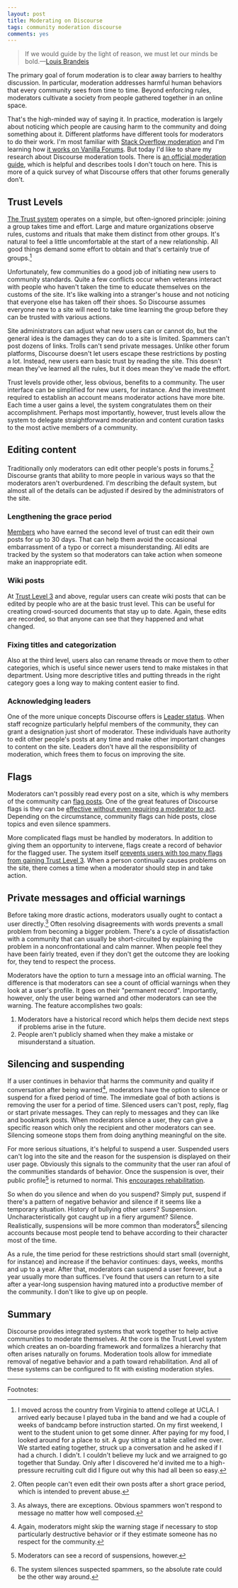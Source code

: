 ```yaml
---
layout: post
title: Moderating on Discourse
tags: community moderation discourse
comments: yes
---
```


> If we would guide by the light of reason, we must let our minds be
> bold.&mdash;[Louis
> Brandeis](https://supreme.justia.com/cases/federal/us/285/262/)

The primary goal of forum moderation is to clear away barriers to
healthy discussion. In particular, moderation addresses harmful human
behaviors that every community sees from time to time. Beyond
enforcing rules, moderators cultivate a society from people gathered
together in an online space.

That's the high-minded way of saying it. In practice, moderation is
largely about noticing which people are causing harm to the community
and doing something about it. Different platforms have different tools
for moderators to do their work. I'm most familiar with [Stack
Overflow
moderation](https://stackoverflow.blog/2009/05/18/a-theory-of-moderation/)
and I'm learning how [it works on Vanilla
Forums](https://vanillaforums.com/en/features/moderation/). But today
I'd like to share my research about Discourse moderation tools. There
is [an official moderation
guide](https://meta.discourse.org/t/discourse-moderation-guide/63116),
which is helpful and describes tools I don't touch on here. This is
more of a quick survey of what Discourse offers that other forums
generally don't.

## Trust Levels

[The Trust
system](https://blog.discourse.org/2018/06/understanding-discourse-trust-levels/)
operates on a simple, but often-ignored principle: joining a group
takes time and effort. Large and mature organizations observe rules,
customs and rituals that make them distinct from other groups. It's
natural to feel a little uncomfortable at the start of a new
relationship. All good things demand some effort to obtain and that's
certainly true of groups.[^1]

Unfortunately, few communities do a good job of initiating new users
to community standards. Quite a few conflicts occur when veterans
interact with people who haven't taken the time to educate themselves
on the customs of the site. It's like walking into a stranger's house
and not noticing that everyone else has taken off their shoes. So
Discourse assumes everyone new to a site will need to take time
learning the group before they can be trusted with various actions.

Site administrators can adjust what new users can or cannot do, but
the general idea is the damages they can do to a site is
limited. Spammers can't post dozens of links. Trolls can't send
private messages. Unlike other forum platforms, Discourse doesn't let
users escape these restrictions by posting a lot. Instead, new users
earn basic trust by reading the site. This doesn't mean they've
learned all the rules, but it does mean they've made the effort.

Trust levels provide other, less obvious, benefits to a community. The
user interface can be simplified for new users, for instance. And the
investment required to establish an account means moderator actions
have more bite. Each time a user gains a level, the system
congratulates them on their accomplishment. Perhaps most importantly,
however, trust levels allow the system to delegate straightforward
moderation and content curation tasks to the most active members of a
community.

## Editing content

Traditionally only moderators can edit other people's posts in
forums.[^2] Discourse grants that ability to more people in various
ways so that the moderators aren't overburdened. I'm describing the
default system, but almost all of the details can be adjusted if
desired by the administrators of the site.

### Lengthening the grace period

[Members](https://blog.discourse.org/2018/06/understanding-discourse-trust-levels/#member)
who have earned the second level of trust can edit their own posts for
up to 30 days. That can help them avoid the occasional embarrassment
of a typo or correct a misunderstanding.  All edits are tracked by the
system so that moderators can take action when someone make an
inappropriate edit.

### Wiki posts

At [Trust Level
3](https://blog.discourse.org/2018/06/understanding-discourse-trust-levels/#regular)
and above, regular users can create wiki posts that can be edited by
people who are at the basic trust level. This can be useful for
creating crowd-sourced documents that stay up to date. Again, these edits are
recorded, so that anyone can see that they happened and what changed.

### Fixing titles and categorization

Also at the third level, users also can rename threads or move them to
other categories, which is useful since newer users tend to make
mistakes in that department. Using more descriptive titles and putting
threads in the right category goes a long way to making content easier
to find.

### Acknowledging leaders

One of the more unique concepts Discourse offers is [Leader
status](https://blog.discourse.org/2018/06/understanding-discourse-trust-levels/#leader). When
staff recognize particularly helpful members of the community, they
can grant a designation just short of moderator. These individuals
have authority to edit other people's posts at any time and make other
important changes to content on the site. Leaders don't have all the
responsibility of moderation, which frees them to focus on improving
the site.

## Flags

Moderators can't possibly read every post on a site, which is why
members of the community can [flag
posts](https://meta.discourse.org/t/discourse-moderation-guide/63116#flags). One
of the great features of Discourse flags is they can be [effective
without even requiring a moderator to
act](https://meta.discourse.org/t/so-what-exactly-happens-when-you-flag/275). Depending
on the circumstance, community flags can hide posts, close topics and
even silence spammers.

More complicated flags must be handled by moderators. In addition to
giving them an opportunity to intervene, flags create a record of
behavior for the flagged user. The system itself [prevents users with
too many flags from gaining Trust Level
3](https://meta.discourse.org/t/what-are-flags-and-how-do-they-work/32783). When
a person continually causes problems on the site, there comes a time
when a moderator should step in and take action.

## Private messages and official warnings

Before taking more drastic actions, moderators usually ought to
contact a user directly.[^3] Often resolving disagreements with words
prevents a small problem from becoming a bigger problem. There's a
cycle of dissatisfaction with a community that can usually be
short-circuited by explaining the problem in a nonconfrontational and
calm manner. When people feel they have been fairly treated, even if
they don't get the outcome they are looking for, they tend to respect
the process.

Moderators have the option to turn a message into an official
warning. The difference is that moderators can see a count of official
warnings when they look at a user's profile. It goes on their
"permanent record". Importantly, however, only the user being warned
and other moderators can see the warning. The feature accomplishes two
goals:

1. Moderators have a historical record which helps them decide next
   steps if problems arise in the future.
2. People aren't publicly shamed when they make a mistake or
   misunderstand a situation.

## Silencing and suspending

If a user continues in behavior that harms the community and quality
if conversation after being warned[^4], moderators have the option to
silence or suspend for a fixed period of time. The immediate goal of
both actions is removing the user for a period of time. Silenced users
can't post, reply, flag or start private messages. They can reply to
messages and they can like and bookmark posts. When moderators silence
a user, they can give a specific reason which only the recipient and
other moderators can see. Silencing someone stops them from doing
anything meaningful on the site.

For more serious situations, it's helpful to suspend a user. Suspended
users can't log into the site and the reason for the suspension is
displayed on their user page. Obviously this signals to the community
that the user ran afoul of the communities standards of behavior. Once
the suspension is over, their public profile[^5] is returned to
normal. This [encourages
rehabilitation](https://meta.stackexchange.com/questions/293213/why-we-dont-keep-public-records-of-suspensions).

So when do you silence and when do you suspend? Simply put, suspend if
there's a pattern of negative behavior and silence if it seems like a
temporary situation. History of bullying other users?
Suspension. Uncharacteristically got caught up in a fiery argument?
Silence. Realistically, suspensions will be more common than
moderators[^6] silencing accounts because most people tend to behave
according to their character most of the time.

As a rule, the time period for these restrictions should start small
(overnight, for instance) and increase if the behavior continues:
days, weeks, months and up to a year. After that, moderators can
suspend a user forever, but a year usually more than suffices. I've
found that users can return to a site after a year-long suspension
having matured into a productive member of the community. I don't like
to give up on people.

## Summary

Discourse provides integrated systems that work together to help
active communities to moderate themselves. At the core is the Trust
Level system which creates an on-boarding framework and formalizes a
hierarchy that often arises naturally on forums. Moderation tools
allow for immediate removal of negative behavior and a path toward
rehabilitation. And all of these systems can be configured to fit with
existing moderation styles.

---

Footnotes:

[^1]: I moved across the country from Virginia to attend college at
    UCLA. I arrived early because I played tuba in the band and we had
    a couple of weeks of bandcamp before instruction started. On my
    first weekend, I went to the student union to get some
    dinner. After paying for my food, I looked around for a place to
    sit. A guy sitting at a table called me over. We started eating
    together, struck up a conversation and he asked if I had a
    church. I didn't. I couldn't believe my luck and we arraigned to
    go together that Sunday. Only after I discovered he'd invited me to
    a high-pressure recruiting cult did I figure out why this had all
    been so easy.

[^2]: Often people can't even edit their own posts after a short grace
    period, which is intended to prevent abuse.

[^3]: As always, there are exceptions. Obvious spammers won't respond
    to message no matter how well composed. 
    
[^4]: Again, moderators might skip the warning stage if necessary to
    stop particularly destructive behavior or if they estimate someone
    has no respect for the community.

[^5]: Moderators can see a record of suspensions, however. 

[^6]: The system silences suspected spammers, so the absolute rate
    could be the other way around.


<!--
> **College admissions, financial aid, college search** - [College
> Confidential.com](https://web.archive.org/web/20010831194225/http://www.collegeconfidential.com/)
> is the **best** web source for information on college-related
> topics, from Ivy League admissions to evaluating college rankings,
> from college books and book reviews to college counseling and paying
> for a university education.
-->
